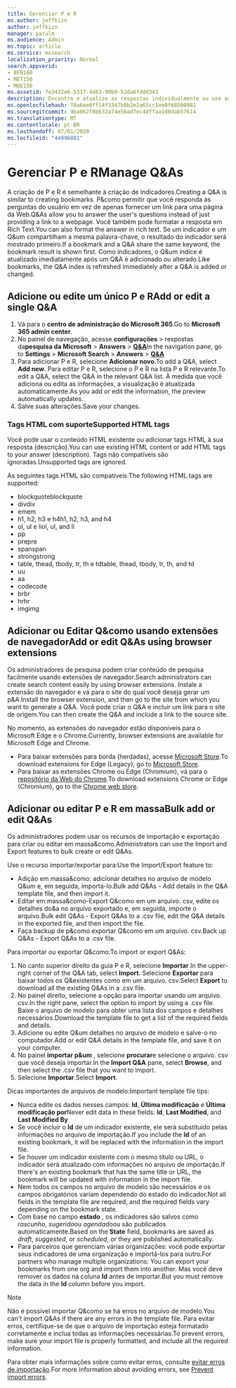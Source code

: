 ```yaml
---
title: Gerenciar P e R
ms.author: jeffkizn
author: jeffkizn
manager: parulm
ms.audience: Admin
ms.topic: article
ms.service: mssearch
localization_priority: Normal
search.appverid:
- BFB160
- MET150
- MOE150
ms.assetid: 7e3432e6-5317-4d63-90b0-52da6fddd343
description: Encontre e atualize as respostas individualmente ou use as ferramentas de pesquisa da Microsoft disponíveis para editar Q&todas ao mesmo tempo.
ms.openlocfilehash: 78a6ee0ff14f3347b0b2e2a65cc1ee0f68500981
ms.sourcegitcommit: 9ba062f8b632a74e56ad7ec4dffaa1d8dab57614
ms.translationtype: MT
ms.contentlocale: pt-BR
ms.lasthandoff: 07/01/2020
ms.locfileid: "44996081"
---
```

# <a name="manage-qas"></a><span data-ttu-id="c6180-103">Gerenciar P e R</span><span class="sxs-lookup"><span data-stu-id="c6180-103">Manage Q&As</span></span>

<span data-ttu-id="c6180-104">A criação de P e R é semelhante à criação de indicadores.</span><span class="sxs-lookup"><span data-stu-id="c6180-104">Creating a Q&A is similar to creating bookmarks.</span></span> <span data-ttu-id="c6180-105">P&como permitir que você responda às perguntas do usuário em vez de apenas fornecer um link para uma página da Web.</span><span class="sxs-lookup"><span data-stu-id="c6180-105">Q&As allow you to answer the user's questions instead of just providing a link to a webpage.</span></span> <span data-ttu-id="c6180-106">Você também pode formatar a resposta em Rich Text.</span><span class="sxs-lookup"><span data-stu-id="c6180-106">You can also format the answer in rich text.</span></span> <span data-ttu-id="c6180-107">Se um indicador e um Q&um compartilham a mesma palavra-chave, o resultado do indicador será mostrado primeiro.</span><span class="sxs-lookup"><span data-stu-id="c6180-107">If a bookmark and a Q&A share the same keyword, the bookmark result is shown first.</span></span> <span data-ttu-id="c6180-108">Como indicadores, o Q&um índice é atualizado imediatamente após um Q&A é adicionado ou alterado.</span><span class="sxs-lookup"><span data-stu-id="c6180-108">Like bookmarks, the Q&A index is refreshed immediately after a Q&A is added or changed.</span></span>

## <a name="add-or-edit-a-single-qa"></a><span data-ttu-id="c6180-109">Adicione ou edite um único P e R</span><span class="sxs-lookup"><span data-stu-id="c6180-109">Add or edit a single Q&A</span></span>

1. <span data-ttu-id="c6180-110">Vá para o **centro de administração do Microsoft 365**.</span><span class="sxs-lookup"><span data-stu-id="c6180-110">Go to **Microsoft 365 admin center**.</span></span>
1. <span data-ttu-id="c6180-111">No painel de navegação, acesse **configurações**  >  respostas da**pesquisa da Microsoft**  >  **Answers**  >  [**Q&A**](https://admin.microsoft.com/Adminportal/Home#/MicrosoftSearch/qnas)</span><span class="sxs-lookup"><span data-stu-id="c6180-111">In the navigation pane, go to **Settings** > **Microsoft Search** > **Answers** > [**Q&A**](https://admin.microsoft.com/Adminportal/Home#/MicrosoftSearch/qnas)</span></span>
1. <span data-ttu-id="c6180-112">Para adicionar P e R, selecione **Adicionar novo**.</span><span class="sxs-lookup"><span data-stu-id="c6180-112">To add a Q&A, select **Add new**.</span></span>
<span data-ttu-id="c6180-113">Para editar P e R, selecione o P e R na lista P e R relevante.</span><span class="sxs-lookup"><span data-stu-id="c6180-113">To edit a Q&A, select the Q&A in the relevant Q&A list.</span></span> <span data-ttu-id="c6180-114">À medida que você adiciona ou edita as informações, a visualização é atualizada automaticamente.</span><span class="sxs-lookup"><span data-stu-id="c6180-114">As you add or edit the information, the preview automatically updates.</span></span>
1. <span data-ttu-id="c6180-115">Salve suas alterações.</span><span class="sxs-lookup"><span data-stu-id="c6180-115">Save your changes.</span></span>

### <a name="supported-html-tags"></a><span data-ttu-id="c6180-116">Tags HTML com suporte</span><span class="sxs-lookup"><span data-stu-id="c6180-116">Supported HTML tags</span></span>

<span data-ttu-id="c6180-117">Você pode usar o conteúdo HTML existente ou adicionar tags HTML à sua resposta (descrição).</span><span class="sxs-lookup"><span data-stu-id="c6180-117">You can use existing HTML content or add HTML tags to your answer (description).</span></span> <span data-ttu-id="c6180-118">Tags não compatíveis são ignoradas.</span><span class="sxs-lookup"><span data-stu-id="c6180-118">Unsupported tags are ignored.</span></span>

<span data-ttu-id="c6180-119">As seguintes tags HTML são compatíveis:</span><span class="sxs-lookup"><span data-stu-id="c6180-119">The following HTML tags are supported:</span></span>

- <span data-ttu-id="c6180-120">blockquote</span><span class="sxs-lookup"><span data-stu-id="c6180-120">blockquote</span></span>
- <span data-ttu-id="c6180-121">div</span><span class="sxs-lookup"><span data-stu-id="c6180-121">div</span></span>
- <span data-ttu-id="c6180-122">em</span><span class="sxs-lookup"><span data-stu-id="c6180-122">em</span></span>
- <span data-ttu-id="c6180-123">h1, h2, h3 e h4</span><span class="sxs-lookup"><span data-stu-id="c6180-123">h1, h2, h3, and h4</span></span>
- <span data-ttu-id="c6180-124">ol, ul e li</span><span class="sxs-lookup"><span data-stu-id="c6180-124">ol, ul, and li</span></span>
- <span data-ttu-id="c6180-125">p</span><span class="sxs-lookup"><span data-stu-id="c6180-125">p</span></span>
- <span data-ttu-id="c6180-126">pre</span><span class="sxs-lookup"><span data-stu-id="c6180-126">pre</span></span>
- <span data-ttu-id="c6180-127">span</span><span class="sxs-lookup"><span data-stu-id="c6180-127">span</span></span>
- <span data-ttu-id="c6180-128">strong</span><span class="sxs-lookup"><span data-stu-id="c6180-128">strong</span></span>
- <span data-ttu-id="c6180-129">table, thead, tbody, tr, th e td</span><span class="sxs-lookup"><span data-stu-id="c6180-129">table, thead, tbody, tr, th, and td</span></span>
- <span data-ttu-id="c6180-130">u</span><span class="sxs-lookup"><span data-stu-id="c6180-130">u</span></span>
- <span data-ttu-id="c6180-131">a</span><span class="sxs-lookup"><span data-stu-id="c6180-131">a</span></span>
- <span data-ttu-id="c6180-132">code</span><span class="sxs-lookup"><span data-stu-id="c6180-132">code</span></span>
- <span data-ttu-id="c6180-133">br</span><span class="sxs-lookup"><span data-stu-id="c6180-133">br</span></span>
- <span data-ttu-id="c6180-134">hr</span><span class="sxs-lookup"><span data-stu-id="c6180-134">hr</span></span>
- <span data-ttu-id="c6180-135">img</span><span class="sxs-lookup"><span data-stu-id="c6180-135">img</span></span>

## <a name="add-or-edit-qas-using-browser-extensions"></a><span data-ttu-id="c6180-136">Adicionar ou Editar Q&como usando extensões de navegador</span><span class="sxs-lookup"><span data-stu-id="c6180-136">Add or edit Q&As using browser extensions</span></span>

<span data-ttu-id="c6180-137">Os administradores de pesquisa podem criar conteúdo de pesquisa facilmente usando extensões de navegador.</span><span class="sxs-lookup"><span data-stu-id="c6180-137">Search administrators can create search content easily by using browser extensions.</span></span> <span data-ttu-id="c6180-138">Instale a extensão do navegador e vá para o site do qual você deseja gerar um p&A.</span><span class="sxs-lookup"><span data-stu-id="c6180-138">Install the browser extension, and then go to the site from which you want to generate a Q&A.</span></span> <span data-ttu-id="c6180-139">Você pode criar o Q&A e incluir um link para o site de origem.</span><span class="sxs-lookup"><span data-stu-id="c6180-139">You can then create the Q&A and include a link to the source site.</span></span>

<span data-ttu-id="c6180-140">No momento, as extensões do navegador estão disponíveis para o Microsoft Edge e o Chrome.</span><span class="sxs-lookup"><span data-stu-id="c6180-140">Currently, browser extensions are available for Microsoft Edge and Chrome.</span></span>

- <span data-ttu-id="c6180-141">Para baixar extensões para borda (herdadas), acesse [Microsoft Store](https://www.microsoft.com/p/microsoft-search-content-creator/9nrqdbcbwq55?activetab=pivot:overviewtab).</span><span class="sxs-lookup"><span data-stu-id="c6180-141">To download extensions for Edge (Legacy), go to [Microsoft Store](https://www.microsoft.com/p/microsoft-search-content-creator/9nrqdbcbwq55?activetab=pivot:overviewtab).</span></span>
- <span data-ttu-id="c6180-142">Para baixar as extensões Chrome ou Edge (Chromium), vá para o [repositório da Web do Chrome](https://chrome.google.com/webstore/detail/microsoft-search-content/nocnablpaoeecfmfnjoheefkogmleipm).</span><span class="sxs-lookup"><span data-stu-id="c6180-142">To download extensions Chrome or Edge (Chromium), go to the [Chrome web store](https://chrome.google.com/webstore/detail/microsoft-search-content/nocnablpaoeecfmfnjoheefkogmleipm).</span></span>

## <a name="bulk-add-or-edit-qas"></a><span data-ttu-id="c6180-143">Adicionar ou editar P e R em massa</span><span class="sxs-lookup"><span data-stu-id="c6180-143">Bulk add or edit Q&As</span></span>

<span data-ttu-id="c6180-144">Os administradores podem usar os recursos de importação e exportação para criar ou editar em massa&como.</span><span class="sxs-lookup"><span data-stu-id="c6180-144">Administrators can use the Import and Export features to bulk create or edit Q&As.</span></span>

<span data-ttu-id="c6180-145">Use o recurso importar/exportar para:</span><span class="sxs-lookup"><span data-stu-id="c6180-145">Use the Import/Export feature to:</span></span>

- <span data-ttu-id="c6180-146">Adição em massa&como: adicionar detalhes no arquivo de modelo Q&um e, em seguida, importá-lo.</span><span class="sxs-lookup"><span data-stu-id="c6180-146">Bulk add Q&As - Add details in the Q&A template file, and then import it.</span></span>
- <span data-ttu-id="c6180-147">Editar em massa&como-Export Q&como em um arquivo. csv, edite os detalhes do&a no arquivo exportado e, em seguida, importe o arquivo.</span><span class="sxs-lookup"><span data-stu-id="c6180-147">Bulk edit Q&As - Export Q&As to a .csv file, edit the Q&A details in the exported file, and then import the file.</span></span>
- <span data-ttu-id="c6180-148">Faça backup de p&como exportar Q&como em um arquivo. csv.</span><span class="sxs-lookup"><span data-stu-id="c6180-148">Back up Q&As - Export Q&As to a .csv file.</span></span>

<span data-ttu-id="c6180-149">Para importar ou exportar Q&como:</span><span class="sxs-lookup"><span data-stu-id="c6180-149">To import or export Q&As:</span></span>

1. <span data-ttu-id="c6180-150">No canto superior direito da guia P e R, selecione **Importar**.</span><span class="sxs-lookup"><span data-stu-id="c6180-150">In the upper-right corner of the Q&A tab, select **Import**.</span></span>
<span data-ttu-id="c6180-151">Selecione **Exportar** para baixar todos os Q&existentes como em um arquivo. csv.</span><span class="sxs-lookup"><span data-stu-id="c6180-151">Select **Export** to download all the existing Q&As in a .csv file.</span></span>
1. <span data-ttu-id="c6180-152">No painel direito, selecione a opção para importar usando um arquivo. csv.</span><span class="sxs-lookup"><span data-stu-id="c6180-152">In the right pane, select the option to import by using a .csv file.</span></span> <span data-ttu-id="c6180-153">Baixe o arquivo de modelo para obter uma lista dos campos e detalhes necessários.</span><span class="sxs-lookup"><span data-stu-id="c6180-153">Download the template file to get a list of the required fields and details.</span></span>
1. <span data-ttu-id="c6180-154">Adicione ou edite Q&um detalhes no arquivo de modelo e salve-o no computador.</span><span class="sxs-lookup"><span data-stu-id="c6180-154">Add or edit Q&A details in the template file, and save it on your computer.</span></span>
1. <span data-ttu-id="c6180-155">No painel **importar p&um** , selecione **procurar**e selecione o arquivo. csv que você deseja importar.</span><span class="sxs-lookup"><span data-stu-id="c6180-155">In the **Import Q&A** pane, select **Browse**, and then select the .csv file that you want to import.</span></span>
1. <span data-ttu-id="c6180-156">Selecione **Importar**.</span><span class="sxs-lookup"><span data-stu-id="c6180-156">Select **Import**.</span></span>

<span data-ttu-id="c6180-157">Dicas importantes de arquivos de modelo:</span><span class="sxs-lookup"><span data-stu-id="c6180-157">Important template file tips:</span></span>

- <span data-ttu-id="c6180-158">Nunca edite os dados nesses campos: **Id**, **Última modificação** e **Última modificação por**</span><span class="sxs-lookup"><span data-stu-id="c6180-158">Never edit data in these fields: **Id**, **Last Modified**, and **Last Modified By**</span></span>
- <span data-ttu-id="c6180-159">Se você incluir o **Id** de um indicador existente, ele será substituído pelas informações no arquivo de importação.</span><span class="sxs-lookup"><span data-stu-id="c6180-159">If you include the **Id** of an existing bookmark, it will be replaced with the information in the import file.</span></span>
- <span data-ttu-id="c6180-160">Se houver um indicador existente com o mesmo título ou URL, o indicador será atualizado com informações no arquivo de importação.</span><span class="sxs-lookup"><span data-stu-id="c6180-160">If there's an existing bookmark that has the same title or URL, the bookmark will be updated with information in the import file.</span></span>
- <span data-ttu-id="c6180-161">Nem todos os campos no arquivo de modelo são necessários e os campos obrigatórios variam dependendo do estado do indicador.</span><span class="sxs-lookup"><span data-stu-id="c6180-161">Not all fields in the template file are required, and the required fields vary depending on the bookmark state.</span></span>
- <span data-ttu-id="c6180-162">Com base no campo **estado** , os indicadores são salvos como *rascunho*, *sugerido*ou *agendado*ou são publicados automaticamente.</span><span class="sxs-lookup"><span data-stu-id="c6180-162">Based on the **State** field, bookmarks are saved as *draft*, *suggested*, or *scheduled*, or they are published automatically.</span></span>
- <span data-ttu-id="c6180-163">Para parceiros que gerenciam várias organizações: você pode exportar seus indicadores de uma organização e importá-los para outro.</span><span class="sxs-lookup"><span data-stu-id="c6180-163">For partners who manage multiple organizations: You can export your bookmarks from one org and import them into another.</span></span> <span data-ttu-id="c6180-164">Mas você deve remover os dados na coluna **Id** antes de importar.</span><span class="sxs-lookup"><span data-stu-id="c6180-164">But you must remove the data in the **Id** column before you import.</span></span>

> [!NOTE]
> <span data-ttu-id="c6180-165">Não é possível importar Q&como se há erros no arquivo de modelo.</span><span class="sxs-lookup"><span data-stu-id="c6180-165">You can't import Q&As if there are any errors in the template file.</span></span> <span data-ttu-id="c6180-166">Para evitar erros, certifique-se de que o arquivo de importação esteja formatado corretamente e inclua todas as informações necessárias.</span><span class="sxs-lookup"><span data-stu-id="c6180-166">To prevent errors, make sure your import file is properly formatted, and include all the required information.</span></span>

<span data-ttu-id="c6180-167">Para obter mais informações sobre como evitar erros, consulte [evitar erros de importação](manage-bookmarks.md#prevent-import-errors).</span><span class="sxs-lookup"><span data-stu-id="c6180-167">For more information about avoiding errors, see [Prevent import errors](manage-bookmarks.md#prevent-import-errors).</span></span>
